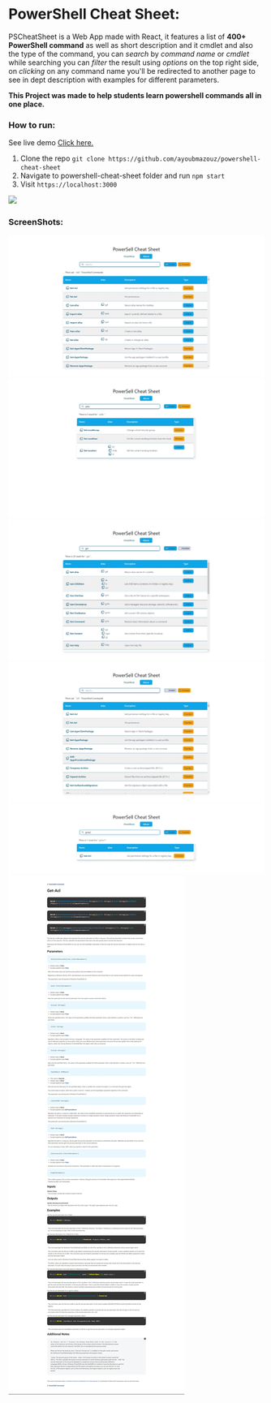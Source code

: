 # PowerShell Cheat Sheet:

PSCheatSheet is a Web App made with React, it features a list of **400+ PowerShell command** as well as short description and it cmdlet and also the type of the command, you can _search_ by _command name_ or _cmdlet_ while searching you can _filter_ the result using _options_ on the top right side, on _clicking_ on any command name you'll be redirected to another page to see in dept description with examples for different parameters.

**This Project was made to help students learn powershell commands all in one place.**

### How to run:

See live demo [Click here.](https://pscheatsheet.netlify.app)

1. Clone the repo `git clone https://github.com/ayoubmazouz/powershell-cheat-sheet`
1. Navigate to powershell-cheat-sheet folder and run `npm start`
1. Visit `https://localhost:3000`

![](https://img.shields.io/badge/version-0.9-blue)

### ScreenShots:

![01](./screenshots/screenshot01.png)
![02](./screenshots/screenshot02.png)
![03](./screenshots/screenshot03.png)
![04](./screenshots/screenshot04.png)
![05](./screenshots/screenshot05.png)
![05](./screenshots/screenshot06.png)
